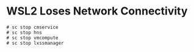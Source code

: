 # WSL2 Loses Network Connectivity

```shell
# sc stop cmservice
# sc stop hns
# sc stop vmcompute
# sc stop lxssmanager
```
